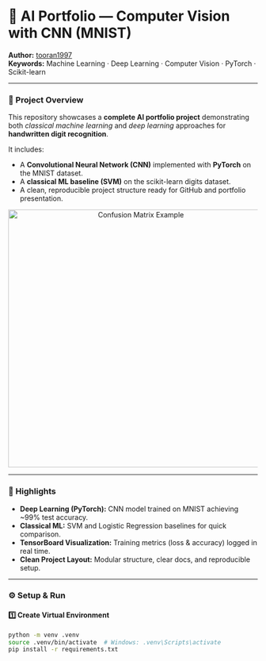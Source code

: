 # 🧠 AI Portfolio — Computer Vision with CNN (MNIST)

**Author:** [tooran1997](https://github.com/tooran1997)  
**Keywords:** Machine Learning · Deep Learning · Computer Vision · PyTorch · Scikit-learn  

---

### 📸 Project Overview
This repository showcases a **complete AI portfolio project** demonstrating both *classical machine learning* and *deep learning* approaches for **handwritten digit recognition**.

It includes:
- A **Convolutional Neural Network (CNN)** implemented with **PyTorch** on the MNIST dataset.
- A **classical ML baseline (SVM)** on the scikit-learn digits dataset.
- A clean, reproducible project structure ready for GitHub and portfolio presentation.

<p align="center">
  <img src="sample_results/digits_confusion_matrix.png" alt="Confusion Matrix Example" width="520"/>
</p>

---

### 🚀 Highlights
- **Deep Learning (PyTorch):** CNN model trained on MNIST achieving ~99% test accuracy.
- **Classical ML:** SVM and Logistic Regression baselines for quick comparison.
- **TensorBoard Visualization:** Training metrics (loss & accuracy) logged in real time.
- **Clean Project Layout:** Modular structure, clear docs, and reproducible setup.

---

### ⚙️ Setup & Run
#### 1️⃣ Create Virtual Environment
```bash
python -m venv .venv
source .venv/bin/activate  # Windows: .venv\Scripts\activate
pip install -r requirements.txt
